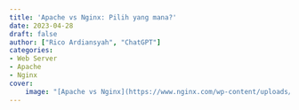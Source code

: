 ```yaml
---
title: 'Apache vs Nginx: Pilih yang mana?'
date: 2023-04-28
draft: false
author: ["Rico Ardiansyah", "ChatGPT"]
categories:
- Web Server
- Apache
- Nginx
cover:
    image: "[Apache vs Nginx](https://www.nginx.com/wp-content/uploads/2015/10/nginx-vs-apache_featured.png)"
---
```

